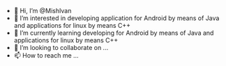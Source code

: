 - 👋 Hi, I’m @MishIvan
- 👀 I’m interested in developing application for Android by means of Java and applications for linux by means C++ 
- 🌱 I’m currently learning developing for Android by means of Java and applications for linux by means C++
- 💞️ I’m looking to collaborate on ...
- 📫 How to reach me ...

<!---
MishIvan/MishIvan is a ✨ special ✨ repository because its `README.md` (this file) appears on your GitHub profile.
You can click the Preview link to take a look at your changes.
--->
